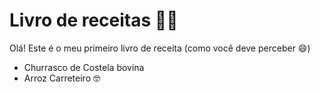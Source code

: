 # Livro de receitas :man_cook:

Olá! Este é o meu primeiro livro de receita (como você deve perceber :smile:)



- Churrasco de Costela bovina
- Arroz Carreteiro :nerd_face:
